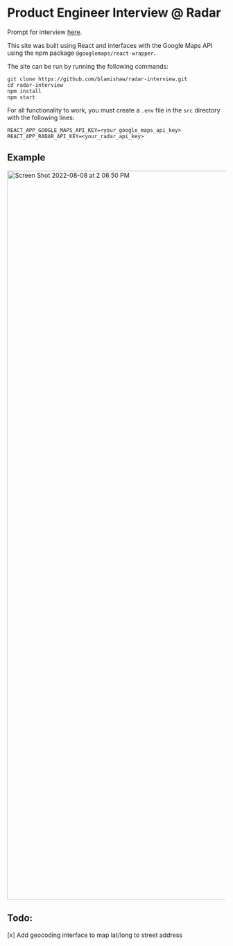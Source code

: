 # Product Engineer Interview @ Radar

Prompt for interview [here](https://www.notion.so/radarlabs/Event-map-Product-Engineer-homework-acbe78fe7a0e46fc9893d58896636a82).

This site was built using React and interfaces with the Google Maps API using the npm package `@googlemaps/react-wrapper`.

The site can be run by running the following commands:

```
git clone https://github.com/blamishaw/radar-interview.git
cd radar-interview
npm install
npm start
```

For all functionality to work, you must create a `.env` file in the `src` directory with the following lines:

```
REACT_APP_GOOGLE_MAPS_API_KEY=<your_google_maps_api_key>
REACT_APP_RADAR_API_KEY=<your_radar_api_key>
```

## Example
<img width="1680" alt="Screen Shot 2022-08-08 at 2 06 50 PM" src="https://user-images.githubusercontent.com/52175208/183494908-0a6b47b1-9118-4656-9007-bb4ff2012f79.png">


## Todo:
[x] Add geocoding interface to map lat/long to street address


